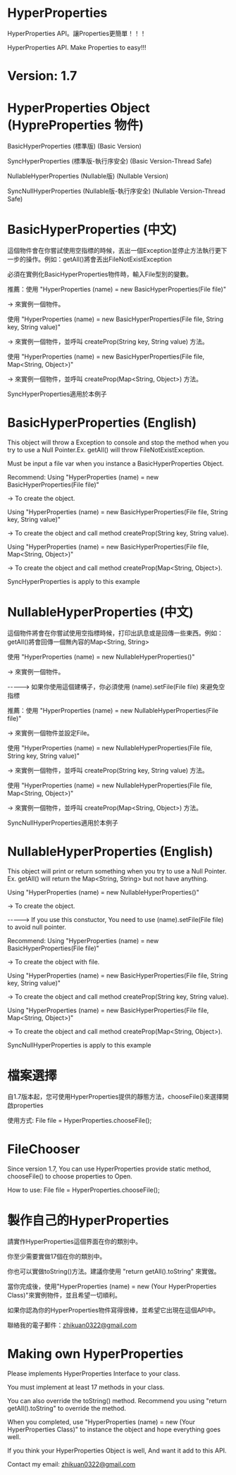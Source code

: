 # HyperProperties
HyperProperties API。讓Properties更簡單！！！

HyperProperties API. Make Properties to easy!!!

# Version: 1.7

# HyperProperties Object (HypreProperties 物件)
BasicHyperProperties (標準版) (Basic Version)

SyncHyperProperties (標準版-執行序安全) (Basic Version-Thread Safe)

NullableHyperProperties (Nullable版) (Nullable Version)

SyncNullHyperProperties (Nullable版-執行序安全) (Nullable Version-Thread Safe)

# BasicHyperProperties (中文)
這個物件會在你嘗試使用空指標的時候，丟出一個Exception並停止方法執行更下一步的操作。例如：getAll()將會丟出FileNotExistException


必須在實例化BasicHyperProperties物件時，輸入File型別的變數。


推薦：使用 "HyperProperties (name) = new BasicHyperProperties(File file)"

-> 來實例一個物件。


使用 "HyperProperties (name) = new BasicHyperProperties(File file, String key, String value)"

-> 來實例一個物件，並呼叫 createProp(String key, String value) 方法。


使用 "HyperProperties (name) = new BasicHyperProperties(File file, Map<String, Object>)"

-> 來實例一個物件，並呼叫 createProp(Map<String, Object>) 方法。


SyncHyperProperties適用於本例子

# BasicHyperProperties (English)
This object will throw a Exception to console and stop the method when you try to use a Null Pointer.Ex. getAll() will throw FileNotExistException.

Must be input a file var when you instance a BasicHyperProperties Object.


Recommend: Using "HyperProperties (name) = new BasicHyperProperties(File file)"

-> To create the object.

Using "HyperProperties (name) = new BasicHyperProperties(File file, String key, String value)"

-> To create the object and call method createProp(String key, String value).


Using "HyperProperties (name) = new BasicHyperProperties(File file, Map<String, Object>)"

-> To create the object and call method createProp(Map<String, Object>).


SyncHyperProperties is apply to this example

# NullableHyperProperties (中文)
這個物件將會在你嘗試使用空指標時候，打印出訊息或是回傳一些東西。例如：getAll()將會回傳一個無內容的Map<String, String>

使用 "HyperProperties (name) = new NullableHyperProperties()"

-> 來實例一個物件。


-----> 如果你使用這個建構子，你必須使用 (name).setFile(File file) 來避免空指標

推薦：使用 "HyperProperties (name) = new NullableHyperProperties(File file)"

-> 來實例一個物件並設定File。


使用 "HyperProperties (name) = new NullableHyperProperties(File file, String key, String value)"

-> 來實例一個物件，並呼叫 createProp(String key, String value) 方法。


使用 "HyperProperties (name) = new NullableHyperProperties(File file, Map<String, Object>)"

-> 來實例一個物件，並呼叫 createProp(Map<String, Object>) 方法。


SyncNullHyperProperties適用於本例子

# NullableHyperProperties (English)
This object will print or return something when you try to use a Null Pointer. Ex. getAll() will return the Map<String, String> but not have anything.


Using "HyperProperties (name) = new NullableHyperProperties()"

-> To create the object.

-----> If you use this constuctor, You need to use (name).setFile(File file) to avoid null pointer.

Recommend: Using "HyperProperties (name) = new BasicHyperProperties(File file)"

-> To create the object with file.

Using "HyperProperties (name) = new BasicHyperProperties(File file, String key, String value)"

-> To create the object and call method createProp(String key, String value).

Using "HyperProperties (name) = new BasicHyperProperties(File file, Map<String, Object>)"

-> To create the object and call method createProp(Map<String, Object>).


SyncNullHyperProperties is apply to this example

# 檔案選擇
自1.7版本起，您可使用HyperProperties提供的靜態方法，chooseFile()來選擇開啟properties

使用方式: File file = HyperProperties.chooseFile();

# FileChooser
Since version 1.7, You can use HyperProperties provide static method, chooseFile() to choose properties to Open.

How to use: File file = HyperProperties.chooseFile();

# 製作自己的HyperProperties
請實作HyperProperties這個界面在你的類別中。


你至少需要實做17個在你的類別中。


你也可以實做toString()方法。建議你使用 "return getAll().toString" 來實做。


當你完成後，使用"HyperProperties (name) = new (Your HyperProperties Class)"來實例物件，並且希望一切順利。

如果你認為你的HyperProperties物件寫得很棒，並希望它出現在這個API中。

聯絡我的電子郵件：zhikuan0322@gmail.com

# Making own HyperProperties
Please implements HyperProperties Interface to your class.

You must implement at least 17 methods in your class.

You can also override the toString() method. Recommend you using "return getAll().toString" to override the method.

When you completed, use "HyperProperties (name) = new (Your HyperProperties Class)" to instance the object and hope everything goes well.

If you think your HyperProperties Object is well, And want it add to this API.

Contact my email: zhikuan0322@gmail.com